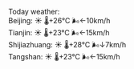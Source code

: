 Today weather:  
Beijing: ☀️   🌡️+26°C 🌬️←10km/h  
Tianjin: ☀️   🌡️+23°C 🌬️←15km/h  
Shijiazhuang: ☀️   🌡️+28°C 🌬️↓7km/h  
Tangshan: ☀️   🌡️+23°C 🌬️←15km/h  
